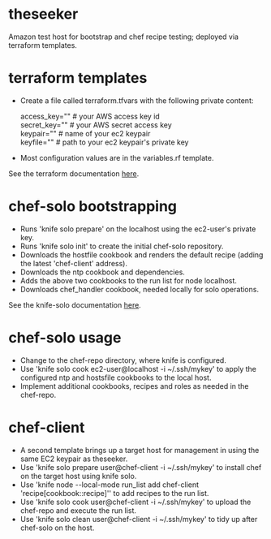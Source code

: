 # theseeker
Amazon test host for bootstrap and chef recipe testing; deployed via terraform templates.

# terraform templates
- Create a file called terraform.tfvars with the following private content:

  access_key="" # your AWS access key id <br />
  secret_key="" # your AWS secret access key <br />
  keypair="" # name of your ec2 keypair <br />
  keyfile="" # path to your ec2 keypair's  private key

- Most configuration values are in the variables.rf template.

See the terraform documentation [here](https://www.terraform.io/docs/).

# chef-solo bootstrapping
- Runs 'knife solo prepare' on the localhost using the ec2-user's private key.
- Runs 'knife solo init' to create the initial chef-solo repository.
- Downloads the hostfile cookbook and renders the default recipe (adding the latest 'chef-client' address).
- Downloads the ntp cookbook and dependencies.
- Adds the above two cookbooks to the run list for node localhost.
- Downloads chef_handler cookbook, needed locally for solo operations.

See the knife-solo documentation [here](http://matschaffer.github.io/knife-solo/).

# chef-solo usage
- Change to the chef-repo directory, where knife is configured.
- Use 'knife solo cook ec2-user@localhost -i ~/.ssh/mykey' to apply the configured ntp and hostsfile cookbooks to the local host.
- Implement additional cookbooks, recipes and roles as needed in the chef-repo.

# chef-client
- A second template brings up a target host for management in using the same EC2 keypair as theseeker.
- Use 'knife solo prepare user@chef-client -i ~/.ssh/mykey' to install chef on the target host using knife solo.
- Use 'knife node --local-mode run_list add chef-client 'recipe[cookbook::recipe]'' to add recipes to the run list.
- Use 'knife solo cook user@chef-client -i ~/.ssh/mykey' to upload the chef-repo and execute the run list.
- Use 'knife solo clean user@chef-client -i ~/.ssh/mykey' to tidy up after chef-solo on the host.
